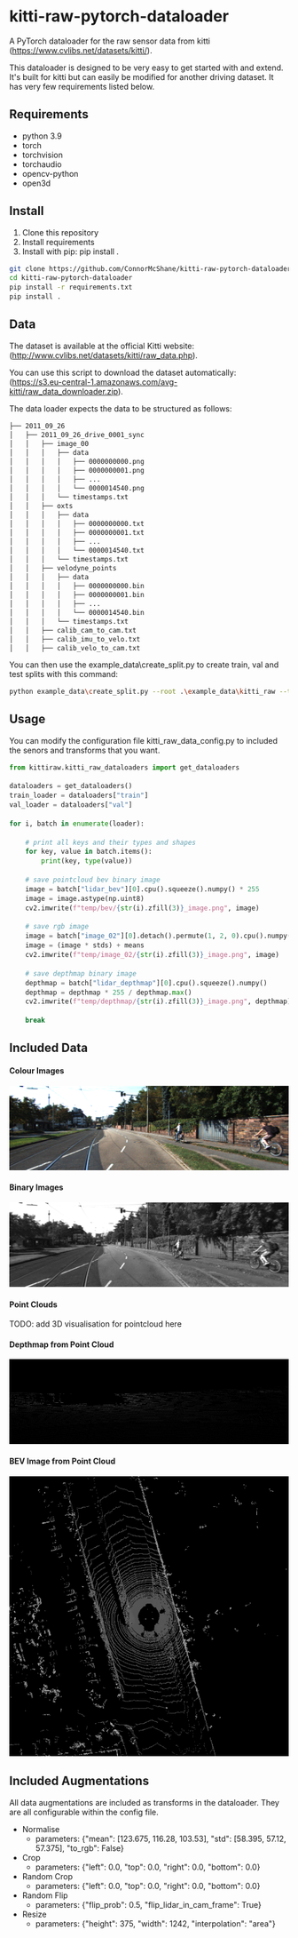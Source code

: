 # kitti-raw-pytorch-dataloader
A PyTorch dataloader for the raw sensor data from kitti (https://www.cvlibs.net/datasets/kitti/).

This dataloader is designed to be very easy to get started with and extend. It's built for kitti but can easily be modified for another driving dataset. It has very few requirements listed below.
## Requirements
- python 3.9
- torch
- torchvision
- torchaudio
- opencv-python
- open3d

## Install
1. Clone this repository
2. Install requirements
3. Install with pip: pip install .

```bash
git clone https://github.com/ConnorMcShane/kitti-raw-pytorch-dataloader.git
cd kitti-raw-pytorch-dataloader
pip install -r requirements.txt
pip install .
```

## Data
The dataset is available at the official Kitti website: (http://www.cvlibs.net/datasets/kitti/raw_data.php). 

You can use this script to download the dataset automatically: (https://s3.eu-central-1.amazonaws.com/avg-kitti/raw_data_downloader.zip).

The data loader expects the data to be structured as follows:
```
├── 2011_09_26
│   ├── 2011_09_26_drive_0001_sync
│   │   ├── image_00
│   │   │   ├── data
│   │   │   │   ├── 0000000000.png
│   │   │   │   ├── 0000000001.png
│   │   │   │   ├── ...
│   │   │   │   └── 0000014540.png
│   │   │   └── timestamps.txt
│   │   ├── oxts
│   │   │   ├── data
│   │   │   │   ├── 0000000000.txt
│   │   │   │   ├── 0000000001.txt
│   │   │   │   ├── ...
│   │   │   │   └── 0000014540.txt
│   │   │   └── timestamps.txt
│   │   ├── velodyne_points
│   │   │   ├── data
│   │   │   │   ├── 0000000000.bin
│   │   │   │   ├── 0000000001.bin
│   │   │   │   ├── ...
│   │   │   │   └── 0000014540.bin
│   │   │   └── timestamps.txt
│   │   ├── calib_cam_to_cam.txt
│   │   ├── calib_imu_to_velo.txt
│   │   ├── calib_velo_to_cam.txt

```
You can then use the example_data\create_split.py to create train, val and test splits with this command:

```bash
python example_data\create_split.py --root .\example_data\kitti_raw --test_split 0.2 --val_split 0.3 --shuffle True
```

## Usage

You can modify the configuration file kitti_raw_data_config.py to included the senors and transforms that you want.

```python
from kittiraw.kitti_raw_dataloaders import get_dataloaders

dataloaders = get_dataloaders()
train_loader = dataloaders["train"]
val_loader = dataloaders["val"]

for i, batch in enumerate(loader):

    # print all keys and their types and shapes
    for key, value in batch.items():
        print(key, type(value))

    # save pointcloud bev binary image
    image = batch["lidar_bev"][0].cpu().squeeze().numpy() * 255
    image = image.astype(np.uint8)
    cv2.imwrite(f"temp/bev/{str(i).zfill(3)}_image.png", image)

    # save rgb image
    image = batch["image_02"][0].detach().permute(1, 2, 0).cpu().numpy()
    image = (image * stds) + means
    cv2.imwrite(f"temp/image_02/{str(i).zfill(3)}_image.png", image)

    # save depthmap binary image
    depthmap = batch["lidar_depthmap"][0].cpu().squeeze().numpy()
    depthmap = depthmap * 255 / depthmap.max()
    cv2.imwrite(f"temp/depthmap/{str(i).zfill(3)}_image.png", depthmap)
    
    break

```

## Included Data

#### Colour Images
![Colour Image](example_data/outputs/colour_image.png "Colour Image")
#### Binary Images
![Colour Image](example_data/outputs/grayscale_image.png "Colour Image")
#### Point Clouds
TODO: add 3D visualisation for pointcloud here
#### Depthmap from Point Cloud
![Colour Image](example_data/outputs/depthmap_pointcloud.png "Colour Image")
#### BEV Image from Point Cloud
![Colour Image](example_data/outputs/bev_pointcloud.png "Colour Image")

## Included Augmentations
All data augmentations are included as transforms in the dataloader. They are all configurable within the config file.
- Normalise
    - parameters: {"mean": [123.675, 116.28, 103.53], "std": [58.395, 57.12, 57.375], "to_rgb": False}
- Crop
    - parameters: {"left": 0.0, "top": 0.0, "right": 0.0, "bottom": 0.0}
- Random Crop
    - parameters: {"left": 0.0, "top": 0.0, "right": 0.0, "bottom": 0.0}
- Random Flip
    - parameters: {"flip_prob": 0.5, "flip_lidar_in_cam_frame": True}
- Resize
    - parameters: {"height": 375, "width": 1242, "interpolation": "area"}

